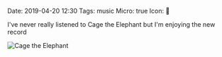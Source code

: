 Date: 2019-04-20 12:30
Tags: music
Micro: true
Icon: 🎵

I've never really listened to Cage the Elephant but I'm enjoying the new record

![Cage the Elephant](https://www.baty.blog/_img/2019/2019-04-20-cage-the-elephant.png)
